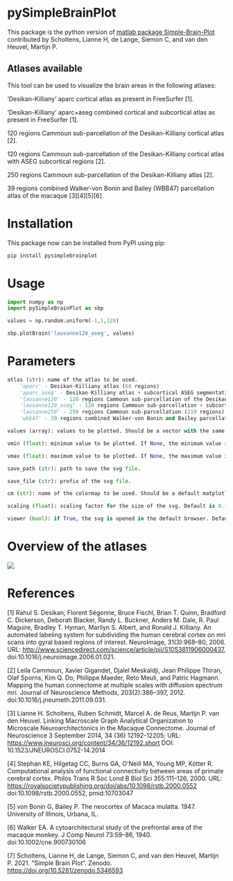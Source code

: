 # pySimpleBrainPlot

This package is the python version of [matlab package Simple-Brain-Plot](https://github.com/dutchconnectomelab/Simple-Brain-Plot) contributed by Scholtens, Lianne H, de Lange, Siemon C, and van den Heuvel, Martijn P.

Atlases available
---
This tool can be used to visualize the brain areas in the following atlases:

‘Desikan-Killiany’ aparc cortical atlas as present in FreeSurfer [1].

‘Desikan-Killiany’ aparc+aseg combined cortical and subcortical atlas as present in FreeSurfer [1].

120 regions Cammoun sub-parcellation of the Desikan-Killiany cortical atlas [2].

120 regions Cammoun sub-parcellation of the Desikan-Killiany cortical atlas with ASEG subcortical regions [2].

250 regions Cammoun sub-parcellation of the Desikan-Killiany atlas [2].

39 regions combined Walker-von Bonin and Bailey (WBB47) parcellation atlas of the macaque [3][4][5][6].

# Installation

This package now can be installed from PyPI using pip:

```bash
pip install pysimplebrainplot
```

# Usage

```python
import numpy as np
import pySimpleBrainPlot as sbp

values = np.random.uniform(-1,1,128)

sbp.plotBrain('lausanne120_aseg', values)
```

# Parameters

```python
atlas (str): name of the atlas to be used.
    'aparc' - Desikan-Killiany atlas (68 regions)
    'aparc_aseg' - Desikan-Killiany atlas + subcortical ASEG segmentation (82 regions)
    'lausanne120' - 120 regions Cammoun sub-parcellation of the Desikan-Killiany atlas (114 regions)
    'lausanne120_aseg' - 120 regions Cammoun sub-parcellation + subcortical ASEG segmentation (128 regions)
    'lausanne250' - 250 regions Cammoun sub-parcellation (219 regions)
    'wbb47' - 39 regions combined Walker-von Bonin and Bailey parcellation atlas of the macaque (39 regions)

values (array): values to be plotted. Should be a vector with the same length as the number of regions in the atlas.

vmin (float): minimum value to be plotted. If None, the minimum value in the values vector is used.

vmax (float): maximum value to be plotted. If None, the maximum value in the values vector is used.

save_path (str): path to save the svg file.

save_file (str): prefix of the svg file.

cm (str): name of the colormap to be used. Should be a default matplotlib colormap.

scaling (float): scaling factor for the size of the svg. Default is 0.1.

viewer (bool): if True, the svg is opened in the default browser. Default is False.
```

# Overview of the atlases

![](https://picture-of-howard.oss-cn-shanghai.aliyuncs.com/img/202401041246901.png)


# References

[1] Rahul S. Desikan, Florent Ségonne, Bruce Fischl, Brian T. Quinn, Bradford C. Dickerson, Deborah Blacker, Randy L. Buckner, Anders M. Dale, R. Paul Maguire, Bradley T. Hyman, Marilyn S. Albert, and Ronald J. Killiany. An automated labeling system for subdividing the human cerebral cortex on mri scans into gyral based regions of interest. NeuroImage, 31(3):968–80, 2006. URL: http://www.sciencedirect.com/science/article/pii/S1053811906000437, doi:10.1016/j.neuroimage.2006.01.021.

[2] Leila Cammoun, Xavier Gigandet, Djalel Meskaldji, Jean Philippe Thiran, Olaf Sporns, Kim Q. Do, Philippe Maeder, Reto Meuli, and Patric Hagmann. Mapping the human connectome at multiple scales with diffusion spectrum mri. Journal of Neuroscience Methods, 203(2):386–397, 2012. doi:10.1016/j.jneumeth.2011.09.031.

[3] Lianne H. Scholtens, Ruben Schmidt, Marcel A. de Reus, Martijn P. van den Heuvel. Linking Macroscale Graph Analytical Organization to Microscale Neuroarchitectonics in the Macaque Connectome. Journal of Neuroscience 3 September 2014, 34 (36) 12192-12205; URL: https://www.jneurosci.org/content/34/36/12192.short DOI: 10.1523/JNEUROSCI.0752-14.2014

[4] Stephan KE, Hilgetag CC, Burns GA, O'Neill MA, Young MP, Kötter R. Computational analysis of functional connectivity between areas of primate cerebral cortex. Philos Trans R Soc Lond B Biol Sci 355:111–126, 2000. URL: https://royalsocietypublishing.org/doi/abs/10.1098/rstb.2000.0552 doi:10.1098/rstb.2000.0552, pmid:10703047

[5] von Bonin G, Bailey P. The neocortex of Macaca mulatta. 1947. University of Illinois, Urbana, IL.

[6] Walker EA. A cytoarchitectural study of the prefrontal area of the macaque monkey. J Comp Neurol 73:59–86, 1940. doi:10.1002/cne.900730106

[7] Scholtens, Lianne H, de Lange, Siemon C, and van den Heuvel, Martijn P. 2021. “Simple Brain Plot”. Zenodo. https://doi.org/10.5281/zenodo.5346593
